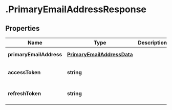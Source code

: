 # .PrimaryEmailAddressResponse

## Properties

Name | Type | Description | Notes
------------ | ------------- | ------------- | -------------
**primaryEmailAddress** | [**PrimaryEmailAddressData**](PrimaryEmailAddressData.md) |  | [default to undefined]
**accessToken** | **string** |  | [optional] [default to undefined]
**refreshToken** | **string** |  | [optional] [default to undefined]

